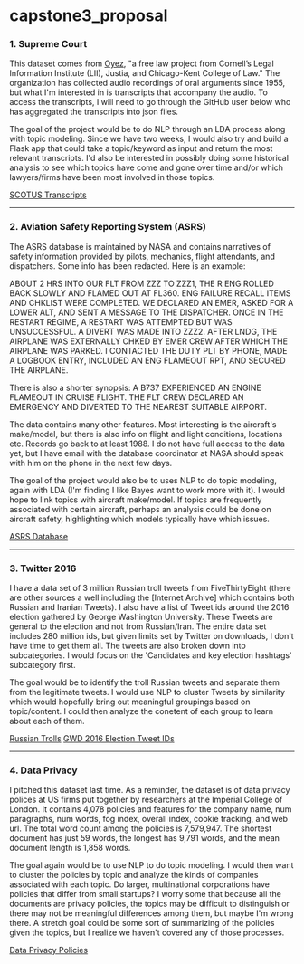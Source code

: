 # capstone3_proposal


### 1. Supreme Court

This dataset comes from [Oyez](https://www.oyez.org/), "a free law project from Cornell’s Legal Information Institute (LII), Justia, and Chicago-Kent College of Law." The organization has collected audio recordings of oral arguments since 1955, but what I'm interested in is transcripts that accompany the audio. To access the transcripts, I will need to go through the GitHub user below who has aggregated the transcripts into json files. 

The goal of the project would be to do NLP through an LDA process along with topic modeling. Since we have two weeks, I would also try and build a Flask app that could take a topic/keyword as input and return the most relevant transcripts. I'd also be interested in possibly doing some historical analysis to see which topics have come and gone over time and/or which lawyers/firms have been most involved in those topics.

[SCOTUS Transcripts](https://github.com/walkerdb/supreme_court_transcripts/)

---

### 2. Aviation Safety Reporting System (ASRS)

The ASRS database is maintained by NASA and contains narratives of safety information provided by pilots, mechanics, flight attendants, and dispatchers. Some info has been redacted. Here is an example:

ABOUT 2 HRS INTO OUR FLT FROM ZZZ TO ZZZ1, THE R ENG ROLLED BACK SLOWLY AND FLAMED OUT AT FL360. ENG FAILURE RECALL ITEMS AND CHKLIST WERE COMPLETED. WE DECLARED AN EMER, ASKED FOR A LOWER ALT, AND SENT A MESSAGE TO THE DISPATCHER. ONCE IN THE RESTART REGIME, A RESTART WAS ATTEMPTED BUT WAS UNSUCCESSFUL. A DIVERT WAS MADE INTO ZZZ2. AFTER LNDG, THE AIRPLANE WAS EXTERNALLY CHKED BY EMER CREW AFTER WHICH THE AIRPLANE WAS PARKED. I CONTACTED THE DUTY PLT BY PHONE, MADE A LOGBOOK ENTRY, INCLUDED AN ENG FLAMEOUT RPT, AND SECURED THE AIRPLANE.

There is also a shorter synopsis: A B737 EXPERIENCED AN ENGINE FLAMEOUT IN CRUISE FLIGHT. THE FLT CREW DECLARED AN EMERGENCY AND DIVERTED TO THE NEAREST SUITABLE AIRPORT.

The data contains many other features. Most interesting is the aircraft's make/model, but there is also info on flight and light conditions, locations etc. Records go back to at least 1988. I do not have full access to the data yet, but I have email with the database coordinator at NASA should speak with him on the phone in the next few days. 

The goal of the project would also be to uses NLP to do topic modeling, again with LDA (I'm finding I like Bayes want to work more with it). I would hope to link topics with aircraft make/model. If topics are frequently associated with certain aircraft, perhaps an analysis could be done on aircraft safety, highlighting which models typically have which issues. 

[ASRS Database](https://asrs.arc.nasa.gov/search/database.html)

---

### 3. Twitter 2016

I have a data set of 3 million Russian troll tweets from FiveThirtyEight (there are other sources a well including the [Internet Archive] which contains both Russian and Iranian Tweets). I also have a list of Tweet ids around the 2016 election gathered by George Washington University. These Tweets are general to the election and not from Russian/Iran. The entire data set includes 280 million ids, but given limits set by Twitter on downloads, I don't have time to get them all. The tweets are also broken down into subcategories. I would focus on the 'Candidates and key election hashtags' subcategory first. 

The goal would be to identify the troll Russian tweets and separate them from the legitimate tweets. I would use NLP to cluster Tweets by similarity which would hopefully bring out meaningful groupings based on topic/content. I could then analyze the conetent of each group to learn about each of them. 


[Russian Trolls](https://github.com/fivethirtyeight/russian-troll-tweets/)
[GWD 2016 Election Tweet IDs](https://dataverse.harvard.edu/dataset.xhtml?persistentId=doi:10.7910/DVN/PDI7IN)

---

### 4. Data Privacy

I pitched this dataset last time. As a reminder, the dataset is of data privacy polices at US firms put together by researchers at the Imperial College of London.  It contains 4,078 policies and features for the company name, num paragraphs, num words, fog index, overall index, cookie tracking, and web url. The total word count among the policies is 7,579,947. The shortest document has just 59 words, the longest has 9,791 words, and the mean document length is 1,858 words.  

The goal again would be to use NLP to do topic modeling. I would then want to cluster the policies by topic and analyze the kinds of companies associated with each topic. Do larger, multinational corporations have policies that differ from small startups? I worry some that because all the documents are privacy policies, the topics may be difficult to distinguish or there may not be meaningful differences among them, but maybe I'm wrong there. A stretch goal could be some sort of summarizing of the policies given the topics, but I realize we haven't covered any of those processes.   

[Data Privacy Policies](https://github.com/ansgarw/privacy)


